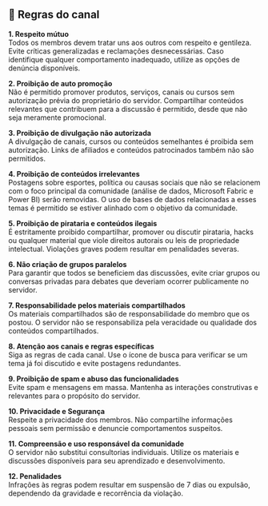 ## 📜 Regras do canal  

**1. Respeito mútuo**  
Todos os membros devem tratar uns aos outros com respeito e gentileza. Evite críticas generalizadas e reclamações desnecessárias. Caso identifique qualquer comportamento inadequado, utilize as opções de denúncia disponíveis.

**2. Proibição de auto promoção**  
Não é permitido promover produtos, serviços, canais ou cursos sem autorização prévia do proprietário do servidor. Compartilhar conteúdos relevantes que contribuem para a discussão é permitido, desde que não seja meramente promocional.

**3. Proibição de divulgação não autorizada**  
A divulgação de canais, cursos ou conteúdos semelhantes é proibida sem autorização. Links de afiliados e conteúdos patrocinados também não são permitidos.

**4. Proibição de conteúdos irrelevantes**  
Postagens sobre esportes, política ou causas sociais que não se relacionem com o foco principal da comunidade (análise de dados, Microsoft Fabric e Power BI) serão removidas. O uso de bases de dados relacionadas a esses temas é permitido se estiver alinhado com o objetivo da comunidade.

**5. Proibição de pirataria e conteúdos ilegais**  
É estritamente proibido compartilhar, promover ou discutir pirataria, hacks ou qualquer material que viole direitos autorais ou leis de propriedade intelectual. Violações graves podem resultar em penalidades severas.

**6. Não criação de grupos paralelos**  
Para garantir que todos se beneficiem das discussões, evite criar grupos ou conversas privadas para debates que deveriam ocorrer publicamente no servidor.

**7. Responsabilidade pelos materiais compartilhados**  
Os materiais compartilhados são de responsabilidade do membro que os postou. O servidor não se responsabiliza pela veracidade ou qualidade dos conteúdos compartilhados.

**8. Atenção aos canais e regras específicas**  
Siga as regras de cada canal. Use o ícone de busca para verificar se um tema já foi discutido e evite postagens redundantes.

**9. Proibição de spam e abuso das funcionalidades**  
Evite spam e mensagens em massa. Mantenha as interações construtivas e relevantes para o propósito do servidor.

**10. Privacidade e Segurança**  
Respeite a privacidade dos membros. Não compartilhe informações pessoais sem permissão e denuncie comportamentos suspeitos.

**11. Compreensão e uso responsável da comunidade**  
O servidor não substitui consultorias individuais. Utilize os materiais e discussões disponíveis para seu aprendizado e desenvolvimento.

**12. Penalidades**  
Infrações às regras podem resultar em suspensão de 7 dias ou expulsão, dependendo da gravidade e recorrência da violação.
